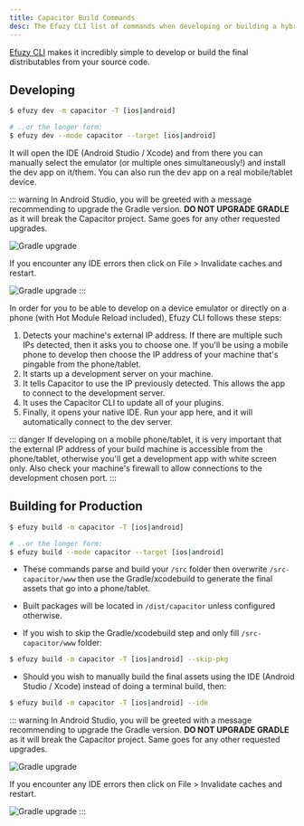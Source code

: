 ```yaml
---
title: Capacitor Build Commands
desc: The Efuzy CLI list of commands when developing or building a hybrid mobile app with Capacitor.
---
```


[Efuzy CLI](/efuzy-cli/installation) makes it incredibly simple to develop or build the final distributables from your source code.

## Developing

```bash
$ efuzy dev -m capacitor -T [ios|android]

# ..or the longer form:
$ efuzy dev --mode capacitor --target [ios|android]
```

It will open the IDE (Android Studio / Xcode) and from there you can manually select the emulator (or multiple ones simultaneously!) and install the dev app on it/them. You can also run the dev app on a real mobile/tablet device.

::: warning
In Android Studio, you will be greeted with a message recommending to upgrade the Gradle version. **DO NOT UPGRADE GRADLE** as it will break the Capacitor project. Same goes for any other requested upgrades.

<img src="https://cdn.efuzy.dev/img/gradle-upgrade-notice.png" alt="Gradle upgrade" class="q-my-md fit rounded-borders" style="max-width: 350px">

If you encounter any IDE errors then click on File > Invalidate caches and restart.

<img src="https://cdn.efuzy.dev/img/gradle-invalidate-cache.png" alt="Gradle upgrade" class="q-mt-md fit rounded-borders" style="max-width: 350px">
:::

In order for you to be able to develop on a device emulator or directly on a phone (with Hot Module Reload included), Efuzy CLI follows these steps:

1. Detects your machine's external IP address. If there are multiple such IPs detected, then it asks you to choose one. If you'll be using a mobile phone to develop then choose the IP address of your machine that's pingable from the phone/tablet.
2. It starts up a development server on your machine.
3. It tells Capacitor to use the IP previously detected. This allows the app to connect to the development server.
4. It uses the Capacitor CLI to update all of your plugins.
5. Finally, it opens your native IDE. Run your app here, and it will automatically connect to the dev server.

::: danger
If developing on a mobile phone/tablet, it is very important that the external IP address of your build machine is accessible from the phone/tablet, otherwise you'll get a development app with white screen only. Also check your machine's firewall to allow connections to the development chosen port.
:::

## Building for Production

```bash
$ efuzy build -m capacitor -T [ios|android]

# ..or the longer form:
$ efuzy build --mode capacitor --target [ios|android]
```

* These commands parse and build your `/src` folder then overwrite `/src-capacitor/www` then use the Gradle/xcodebuild to generate the final assets that go into a phone/tablet.

* Built packages will be located in `/dist/capacitor` unless configured otherwise.

* If you wish to skip the Gradle/xcodebuild step and only fill `/src-capacitor/www` folder:

```bash
$ efuzy build -m capacitor -T [ios|android] --skip-pkg
```

* Should you wish to manually build the final assets using the IDE (Android Studio / Xcode) instead of doing a terminal build, then:

```bash
$ efuzy build -m capacitor -T [ios|android] --ide
```

::: warning
In Android Studio, you will be greeted with a message recommending to upgrade the Gradle version. **DO NOT UPGRADE GRADLE** as it will break the Capacitor project. Same goes for any other requested upgrades.

<img src="https://cdn.efuzy.dev/img/gradle-upgrade-notice.png" alt="Gradle upgrade" class="q-my-md fit rounded-borders" style="max-width: 350px">

If you encounter any IDE errors then click on File > Invalidate caches and restart.

<img src="https://cdn.efuzy.dev/img/gradle-invalidate-cache.png" alt="Gradle upgrade" class="q-mt-md fit rounded-borders" style="max-width: 350px">
:::
